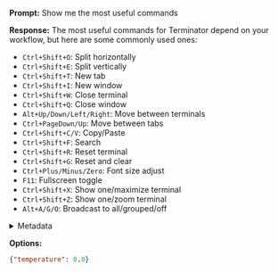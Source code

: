 **Prompt:**
Show me the most useful commands

**Response:**
The most useful commands for Terminator depend on your workflow, but here are some commonly used ones:

- `Ctrl+Shift+O`: Split horizontally
- `Ctrl+Shift+E`: Split vertically
- `Ctrl+Shift+T`: New tab
- `Ctrl+Shift+I`: New window
- `Ctrl+Shift+W`: Close terminal
- `Ctrl+Shift+Q`: Close window
- `Alt+Up/Down/Left/Right`: Move between terminals
- `Ctrl+PageDown/Up`: Move between tabs
- `Ctrl+Shift+C/V`: Copy/Paste
- `Ctrl+Shift+F`: Search
- `Ctrl+Shift+R`: Reset terminal
- `Ctrl+Shift+G`: Reset and clear
- `Ctrl+Plus/Minus/Zero`: Font size adjust
- `F11`: Fullscreen toggle
- `Ctrl+Shift+X`: Show one/maximize terminal
- `Ctrl+Shift+Z`: Show one/zoom terminal
- `Alt+A/G/O`: Broadcast to all/grouped/off

<details><summary>Metadata</summary>

- Duration: 11231 ms
- Datetime: 2023-11-17T19:17:02.531854
- Model: gpt-4-1106-preview

</details>

**Options:**
```json
{"temperature": 0.0}
```

